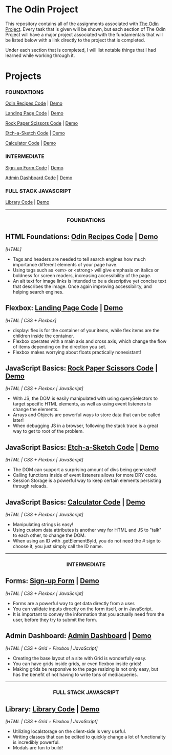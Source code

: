 # The Odin Project

This repository contains all of the assignments associated with [The Odin Project](https://www.theodinproject.com/). Every task that is given will be shown, but each section of The Odin Project will have a major project associated with the fundamentals that will be listed below with a link directly to the project that is completed.

Under each section that is completed, I will list notable things that I had learned while working through it.

# Projects

### FOUNDATIONS
[Odin Recipes Code](https://github.com/cmRingmaker/The-Odin-Project/tree/main/Foundations/odin-recipes) | [Demo](https://cmringmaker.github.io/The-Odin-Project/Foundations/odin-recipes/)

[Landing Page Code](https://github.com/cmRingmaker/The-Odin-Project/tree/main/Foundations/landing-page) | [Demo](https://cmringmaker.github.io/The-Odin-Project/Foundations/landing-page/)

[Rock Paper Scissors Code](https://github.com/cmRingmaker/The-Odin-Project/tree/main/Foundations/rock-paper-scissors) | [Demo](https://cmringmaker.github.io/The-Odin-Project/Foundations/rock-paper-scissors/)

[Etch-a-Sketch Code](https://github.com/cmRingmaker/The-Odin-Project/tree/main/Foundations/etch-a-sketch) | [Demo](https://cmringmaker.github.io/The-Odin-Project/Foundations/etch-a-sketch/)

[Calculator Code](https://github.com/cmRingmaker/The-Odin-Project/tree/main/Foundations/calculator) | [Demo](https://cmringmaker.github.io/The-Odin-Project/Foundations/calculator/)

### INTERMEDIATE
[Sign-up Form Code](https://github.com/cmRingmaker/The-Odin-Project/tree/main/Intermediate/sign-up-form) | [Demo](https://cmringmaker.github.io/The-Odin-Project/Intermediate/sign-up-form/)

[Admin Dashboard Code](https://github.com/cmRingmaker/The-Odin-Project/tree/main/Intermediate/admin-dashboard) | [Demo](https://cmringmaker.github.io/The-Odin-Project/Intermediate/admin-dashboard/)

### FULL STACK JAVASCRIPT
[Library Code](https://github.com/cmRingmaker/The-Odin-Project/tree/main/Full%20Stack%20JavaScript/library) | [Demo](https://cmringmaker.github.io/The-Odin-Project/Full%20Stack%20JavaScript/library/)

---
### <p align='center'>FOUNDATIONS</p>

## HTML Foundations: [Odin Recipes Code](https://github.com/cmRingmaker/The-Odin-Project/tree/main/Foundations/odin-recipes) | [Demo](https://cmringmaker.github.io/The-Odin-Project/Foundations/odin-recipes/)
*[HTML]*
- Tags and headers are needed to tell search engines how much importance different elements of your page have.
- Using tags such as \<em> or \<strong> will give emphasis on italics or boldness for screen readers, increasing accessibility of the page.
- An alt text for image links is intended to be a descriptive yet concise text that describes the image. Once again improving accessibility, and helping search engines.

## Flexbox: [Landing Page Code](https://github.com/cmRingmaker/The-Odin-Project/tree/main/Foundations/landing-page) | [Demo](https://cmringmaker.github.io/The-Odin-Project/Foundations/landing-page/)
*[HTML | CSS + Flexbox]*

- display: flex is for the container of your items, while flex items are the children inside the container.
- Flexbox operates with a main axis and cross axis, which change the flow of items depending on the direction you set.
- Flexbox makes worrying about floats practically nonexistant!

## JavaScript Basics: [Rock Paper Scissors Code](https://github.com/cmRingmaker/The-Odin-Project/tree/main/Foundations/rock-paper-scissors) | [Demo](https://cmringmaker.github.io/The-Odin-Project/Foundations/rock-paper-scissors/)
*[HTML | CSS + Flexbox | JavaScript]*

- With JS, the DOM is easily manipulated with using querySelectors to target specific HTML elements, as well as using event listeners to change the elements.
- Arrays and Objects are powerful ways to store data that can be called later!
- When debugging JS in a browser, following the stack trace is a great way to get to root of the problem.

## JavaScript Basics: [Etch-a-Sketch Code](https://github.com/cmRingmaker/The-Odin-Project/tree/main/Foundations/etch-a-sketch) | [Demo](https://cmringmaker.github.io/The-Odin-Project/Foundations/etch-a-sketch/)
*[HTML | CSS + Flexbox | JavaScript]*

- The DOM can support a surprising amount of divs being generated!
- Calling functions inside of event listeners allows for more DRY code.
- Session Storage is a powerful way to keep certain elements persisting through reloads.

## JavaScript Basics: [Calculator Code](https://github.com/cmRingmaker/The-Odin-Project/tree/main/Foundations/calculator) | [Demo](https://cmringmaker.github.io/The-Odin-Project/Foundations/calculator/)
*[HTML | CSS + Flexbox | JavaScript]*

- Manipulating strings is easy!
- Using custom data attributes is another way for HTML and JS to "talk" to each other, to change the DOM.
- When using an ID with .getElementById, you do not need the # sign to choose it, you just simply call the ID name.

---
### <p align='center'>INTERMEDIATE</p>

## Forms: [Sign-up Form](https://github.com/cmRingmaker/The-Odin-Project/tree/main/Intermediate/sign-up-form) | [Demo](https://cmringmaker.github.io/The-Odin-Project/Intermediate/sign-up-form/)
*[HTML | CSS + Flexbox | JavaScript]*

- Forms are a powerful way to get data directly from a user.
- You can validate inputs directly on the form itself, or in JavaScript.
- It is important to convey the information that you actually need from the user, before they try to submit the form.

## Admin Dashboard: [Admin Dashboard](https://github.com/cmRingmaker/The-Odin-Project/tree/main/Intermediate/admin-dashboard) | [Demo](https://cmringmaker.github.io/The-Odin-Project/Intermediate/admin-dashboard/)
*[HTML | CSS + Grid + Flexbox | JavaScript]*

- Creating the base layout of a site with Grid is wonderfully easy.
- You can have grids inside grids, or even flexbox inside grids!
- Making grids be responsive to the page resizing is not only easy, but has the benefit of not having to write tons of mediaqueries.

---
### <p align='center'>FULL STACK JAVASCRIPT</p>

## Library: [Library Code](https://github.com/cmRingmaker/The-Odin-Project/tree/main/Full%20Stack%20JavaScript/library) | [Demo](https://cmringmaker.github.io/The-Odin-Project/Full%20Stack%20JavaScript/library/)
*[HTML | CSS + Grid + Flexbox | JavaScript]*

- Utilizing localstorage on the client-side is very useful.
- Writing classes that can be edited to quickly change a lot of functionalty is incredibly powerful.
- Modals are fun to build!
